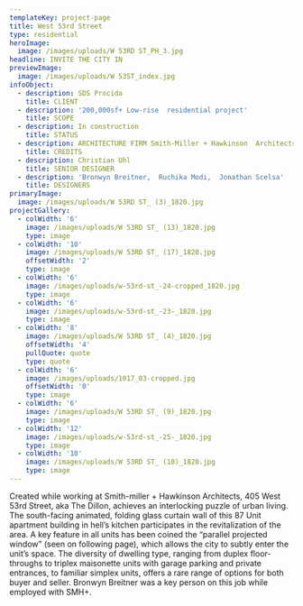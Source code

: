```yaml
---
templateKey: project-page
title: West 53rd Street
type: residential
heroImage:
  image: /images/uploads/W 53RD ST_PH_3.jpg
headline: INVITE THE CITY IN
previewImage:
  image: /images/uploads/W 53ST_index.jpg
infoObject:
  - description: SDS Procida
    title: CLIENT
  - description: '200,000sf+ Low-rise  residential project'
    title: SCOPE
  - description: In construction
    title: STATUS
  - description: ARCHITECTURE FIRM Smith-Miller + Hawkinson  Architects
    title: CREDITS
  - description: Christian Uhl
    title: SENIOR DESIGNER
  - description: 'Bronwyn Breitner,  Ruchika Modi,  Jonathan Scelsa'
    title: DESIGNERS
primaryImage:
  image: /images/uploads/W 53RD ST_ (3)_1820.jpg
projectGallery:
  - colWidth: '6'
    image: /images/uploads/W 53RD ST_ (13)_1820.jpg
    type: image
  - colWidth: '10'
    image: /images/uploads/W 53RD ST_ (17)_1820.jpg
    offsetWidth: '2'
    type: image
  - colWidth: '6'
    image: /images/uploads/w-53rd-st_-24-cropped_1820.jpg
    type: image
  - colWidth: '6'
    image: /images/uploads/w-53rd-st_-23-_1820.jpg
    type: image
  - colWidth: '8'
    image: /images/uploads/W 53RD ST_ (4)_1820.jpg
    offsetWidth: '4'
    pullQuote: quote
    type: quote
  - colWidth: '6'
    image: /images/uploads/1017_03-cropped.jpg
    offsetWidth: '0'
    type: image
  - colWidth: '6'
    image: /images/uploads/W 53RD ST_ (9)_1820.jpg
    type: image
  - colWidth: '12'
    image: /images/uploads/w-53rd-st_-25-_1820.jpg
    type: image
  - colWidth: '10'
    image: /images/uploads/W 53RD ST_ (10)_1820.jpg
    type: image
---
```

Created while working at Smith-miller + Hawkinson Architects, 405 West 53rd Street, aka The Dillon, achieves an interlocking puzzle of urban living. The south-facing animated, folding glass curtain wall of this 87 Unit apartment building in hell’s kitchen participates in the revitalization of the area. A key feature in all units has been coined the “parallel projected window” (seen on following page), which allows the city to subtly enter the unit’s space. The diversity of dwelling type, ranging from duplex floor-throughs to triplex maisonette units with garage parking and private entrances, to familiar simplex units, offers a rare range of options for both buyer and seller. Bronwyn Breitner was a key person on this job while employed with SMH+.
